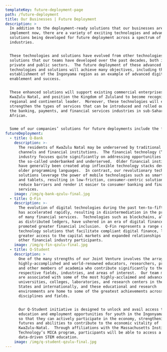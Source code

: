 ```yaml
---
templateKey: future-deployment-page
path: /future-deployment
title: Our Businesses | Future Deployment
description: >
  In addition to the deployment-ready solutions that our businesses are ready to
  implement now, there are a variety of exciting technologies and advanced
  solutions being developed for future deployment across a spectrum of
  industries.


  These technologies and solutions have evolved from other technologies and
  solutions that our teams have developed over the past decades, both in the
  private and public sectors.  The future deployment of these advanced
  technologies and solutions will achieve many objectives, including the
  establishment of the Ingonyama region as an example of advanced digital
  enablement and success. 


  These enhanced solutions will support existing commercial enterprises across
  KwaZulu Natal, and position the Kingdom of Zululand to become recognized as a
  regional and continental leader.  Moreover, these technologies will expand and
  strengthen the types of services that can be introduced and rolled out across
  the banking, payments, and financial services industries in sub-Saharan
  African.


  Some of our companies’ solutions for future deployments include the following:
futureDeployment:
  - title: Q-Bank
    description: >-
      The residents of KwaZulu Natal may be underserved by traditional banking
      channels and financial institutions.  The financial technology (“fintech”)
      industry focuses quite significantly on addressing opportunities involving
      the so-called underbanked and underserved.  Older financial institutions
      have generally been created atop inflexible technology stacks developed in
      older programming languages.  In contrast, our revolutionary technology
      solutions leverage the power of mobile technologies such as smartphones
      and tablets, resulting in low-friction, consumer-centric solutions that
      reduce barriers and render it easier to consumer banking and financial
      services.
    image: /img/q-bank-qzulu-final.jpg
  - title: Q-Fin
    description: >-
      The evolution of digital technologies during the past ten-to-fifteen years
      has accelerated rapidly, resulting in disintermediation in the provision
      of many financial services.  Technologies such as blockchains, also known
      as distributed ledgers, have ushered in an era of digital finance that has
      promoted greater financial inclusion.  Q-Fin represents a range of
      technology solutions that facilitate compliant digital finance, leading to
      greater access to the capital markets and expanded relationships with
      other financial industry participants.
    image: /img/q-fin-qzulu-final.jpg
  - title: Q-Student
    description: >
      One of the many strengths of our Joint Venture involves the array of
      highly-accomplished and world-renowned educators, researchers, professors,
      and other members of academia who contribute significantly to their
      respective fields, industries, and areas of interest.  Our team members
      are associated with some of the most highly-acclaimed and advanced
      universities, colleges, laboratories, and research centers in the United
      States and internationally, and these educational and research
      environments are home to some of the greatest achievements across many
      disciplines and fields.  


      Our Q-Student initiative is designed to unlock and avail access to
      education and employment opportunities for youth in the Ingonyama region
      so that they can actively participate in the economy, strengthening their
      futures and abilities to contribute to the economic vitality of
      KwaZulu-Natal.  Through affiliations with the Massachusetts Institute of
      Technology’s MICA program, participants will be able to access a hands-on,
      data-driven STEM education.
    image: /img/q-student-qzulu-final.jpg
---
```

